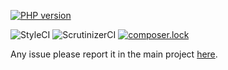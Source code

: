 [![PHP version](https://badge.fury.io/ph/simplyfier%2Fconfig.svg)](https://badge.fury.io/ph/simplyfier%2Fconfig)

![StyleCI](https://styleci.io/repos/106058436/shield?branch=master)
![ScrutinizerCI](https://scrutinizer-ci.com/g/simplyfier/config/badges/quality-score.png?b=master)
[![composer.lock](https://poser.pugx.org/stupidlysimple/php/composerlock)](https://packagist.org/packages/simplyfier/config)

Any issue please report it in the main project [here](https://github.com/stupidlysimple/php).

